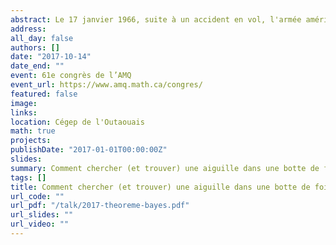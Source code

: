 ```yaml
---
abstract: Le 17 janvier 1966, suite à un accident en vol, l'armée américaine perd une bombe à hydrogène au large des côtes espagnoles, à proximité de Palomares. Le 22 mai 1968, le sous-marin nucléaire USS Scorpion est perdu en mer avec 99 marins à bord. Le 12 septembre 1857, le navire SS Central America sombre au fond de l'océan en emportant avec lui une cargaison de près de 11 tonnes d'or. Dans cet atelier, nous verrons comment il a été possible de retrouver une bombe, un sous-marin et un trésor en utilisant le théorème de Bayes.
address:
all_day: false
authors: []
date: "2017-10-14"
date_end: ""
event: 61e congrès de l’AMQ
event_url: https://www.amq.math.ca/congres/
featured: false
image:
links:
location: Cégep de l'Outaouais
math: true
projects:
publishDate: "2017-01-01T00:00:00Z"
slides: 
summary: Comment chercher (et trouver) une aiguille dans une botte de foin?
tags: []
title: Comment chercher (et trouver) une aiguille dans une botte de foin?
url_code: ""
url_pdf: "/talk/2017-theoreme-bayes.pdf"
url_slides: ""
url_video: ""
---
```


